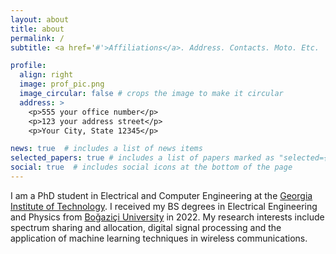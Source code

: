 ```yaml
---
layout: about
title: about
permalink: /
subtitle: <a href='#'>Affiliations</a>. Address. Contacts. Moto. Etc.

profile:
  align: right
  image: prof_pic.png
  image_circular: false # crops the image to make it circular
  address: >
    <p>555 your office number</p>
    <p>123 your address street</p>
    <p>Your City, State 12345</p>

news: true  # includes a list of news items
selected_papers: true # includes a list of papers marked as "selected={true}"
social: true  # includes social icons at the bottom of the page
---
```

I am a PhD student in Electrical and Computer Engineering at the [Georgia Institute of Technology](https://www.gatech.edu/). I received my BS degrees in Electrical Engineering and Physics from [Boğaziçi University](https://bogazici.edu.tr/en_US/) in 2022. My research interests include spectrum sharing and allocation, digital signal processing and the application of machine learning techniques in wireless communications.
